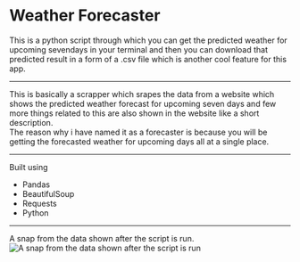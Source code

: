 # Weather Forecaster
This is a python script through which you can get the predicted weather for upcoming sevendays in your terminal and then you can download that predicted result in a form of a .csv file which is another cool feature for this app.
___
This is basically a scrapper which srapes the data from a website which shows the predicted weather forecast for upcoming seven days and few more things related to this are also shown in the website like a short description.
<br>
The reason why i have named it as a forecaster is because you will be getting the forecasted weather for upcoming days all at a single place.
___
Built using
* Pandas
* BeautifulSoup
* Requests
* Python
___
A snap from the data shown after the script is run.<br>
![A snap from the data shown after the script is run](https://res.cloudinary.com/harshkumarkhatri/image/upload/v1593627773/readme%20images/weather%20scrapper/Screenshot_at_2020-07-01_23-49-46_zuhi29.png)
